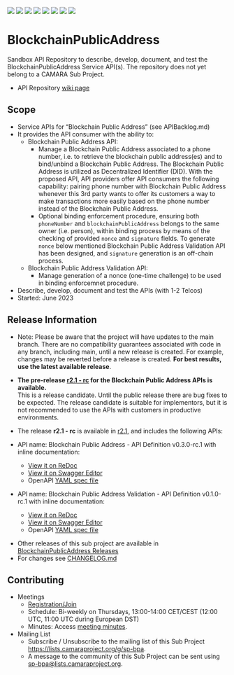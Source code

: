 <a href="https://github.com/camaraproject/BlockchainPublicAddresscommits/" title="Last Commit"><img src="https://img.shields.io/github/last-commit/camaraproject/BlockchainPublicAddress?style=plastic"></a>
<a href="https://github.com/camaraproject/BlockchainPublicAddress/issues" title="Open Issues"><img src="https://img.shields.io/github/issues/camaraproject/BlockchainPublicAddress?style=plastic"></a>
<a href="https://github.com/camaraproject/BlockchainPublicAddress/pulls" title="Open Pull Requests"><img src="https://img.shields.io/github/issues-pr/camaraproject/BlockchainPublicAddress?style=plastic"></a>
<a href="https://github.com/camaraproject/BlockchainPublicAddress/graphs/contributors" title="Contributors"><img src="https://img.shields.io/github/contributors/camaraproject/BlockchainPublicAddress?style=plastic"></a>
<a href="https://github.com/camaraproject/BlockchainPublicAddress" title="Repo Size"><img src="https://img.shields.io/github/repo-size/camaraproject/BlockchainPublicAddress?style=plastic"></a>
<a href="https://github.com/camaraproject/BlockchainPublicAddress/blob/main/LICENSE" title="License"><img src="https://img.shields.io/badge/License-Apache%202.0-green.svg?style=plastic"></a>
<a href="https://github.com/camaraproject/BlockchainPublicAddress/releases/latest" title="Latest Release"><img src="https://img.shields.io/github/release/camaraproject/BlockchainPublicAddress?style=plastic"></a>
<a href="https://github.com/camaraproject/Governance/blob/main/ProjectStructureAndRoles.md" title="Sandbox API Repository"><img src="https://img.shields.io/badge/Sandbox%20API%20Repository-yellow?style=plastic"></a>

# BlockchainPublicAddress

Sandbox API Repository to describe, develop, document, and test the BlockchainPublicAddress Service API(s). The repository does not yet belong to a CAMARA Sub Project.

* API Repository [wiki page](https://lf-camaraproject.atlassian.net/wiki/x/KDHe)

## Scope
* Service APIs for “Blockchain Public Address” (see APIBacklog.md)
* It provides the API consumer with the ability to:
  * Blockchain Public Address API:
    * Manage a Blockchain Public Address associated to a phone number, i.e. to retrieve the blockchain public address(es) and to bind/unbind a Blockchain Public Address. The Blockchain Public Address is utilized as Decentralized Identifier (DID). With the proposed API, API providers offer API consumers the following capability: pairing phone number with Blockchain Public Address whenever this 3rd party wants to offer its customers a way to make transactions more easily based on the phone number instead of the Blockchain Public Address.
    * Optional binding enforcement procedure, ensuring both `phoneNumber` and `blockchainPublicAddress` belongs to the same owner (i.e. person), within binding process by means of the checking of provided `nonce` and `signature` fields. To generate `nonce` below mentioned Blockchain Public Address Validation API has been designed, and `signature` generation is an off-chain process.
  * Blockchain Public Address Validation API:
    * Manage generation of a nonce (one-time challenge) to be used in binding enforcemnet procedure.
* Describe, develop, document and test the APIs (with 1-2 Telcos)  
* Started: June 2023

## Release Information
* Note: Please be aware that the project will have updates to the main branch. There are no compatibility guarantees associated with code in any branch, including main, until a new release is created. For example, changes may be reverted before a release is created. **For best results, use the latest available release**.

* **The pre-release [r2.1 - rc](https://github.com/camaraproject/BlockchainPublicAddress/releases/tag/r2.1) for the Blockchain Public Address APIs is available.**
<br>This is a release candidate. Until the public release there are bug fixes to be expected. The release candidate is suitable for implementors, but it is not recommended to use the APIs with customers in productive environments.

* The release **r2.1 - rc** is available in [r2.1](https://github.com/camaraproject/BlockchainPublicAddress/releases/tag/r2.1), and includes the following APIs:
- API name: Blockchain Public Address - API Definition v0.3.0-rc.1 with inline documentation:
  - [View it on ReDoc](https://redocly.github.io/redoc/?url=https://raw.githubusercontent.com/camaraproject/BlockchainPublicAddress/r2.1/code/API_definitions/blockchain-public-address.yaml&nocors)
  - [View it on Swagger Editor](https://camaraproject.github.io/swagger-ui/?url=https://raw.githubusercontent.com/camaraproject/BlockchainPublicAddress/r2.1/code/API_definitions/blockchain-public-address.yaml)
  - OpenAPI [YAML spec file](https://github.com/camaraproject/BlockchainPublicAddress/blob/r2.1/code/API_definitions/blockchain-public-address.yaml)

- API name: Blockchain Public Address Validation - API Definition v0.1.0-rc.1 with inline documentation:
  - [View it on ReDoc](https://redocly.github.io/redoc/?url=https://raw.githubusercontent.com/camaraproject/BlockchainPublicAddress/r2.1/code/API_definitions/blockchain-public-address-validation.yaml&nocors)
  - [View it on Swagger Editor](https://camaraproject.github.io/swagger-ui/?url=https://raw.githubusercontent.com/camaraproject/BlockchainPublicAddress/r2.1/code/API_definitions/blockchain-public-address-validation.yaml)
  - OpenAPI [YAML spec file](https://github.com/camaraproject/BlockchainPublicAddress/blob/r2.1/code/API_definitions/blockchain-public-address-validation.yaml)

* Other releases of this sub project are available in [BlockchainPublicAddress Releases](https://github.com/camaraproject/BlockchainPublicAddress/releases)
* For changes see [CHANGELOG.md](/CHANGELOG.md)

## Contributing
* Meetings
    * [Registration/Join](https://zoom-lfx.platform.linuxfoundation.org/meeting/99023344259?password=cb995600-56ee-48a2-ade1-607bb10487df)
    * Schedule: Bi-weekly on Thursdays, 13:00-14:00 CET/CEST (12:00 UTC, 11:00 UTC during European DST)
    * Minutes: Access [meeting minutes](https://lf-camaraproject.atlassian.net/wiki/x/thDe).
* Mailing List
    * Subscribe / Unsubscribe to the mailing list of this Sub Project <https://lists.camaraproject.org/g/sp-bpa>.
    * A message to the community of this Sub Project can be sent using <sp-bpa@lists.camaraproject.org>.
